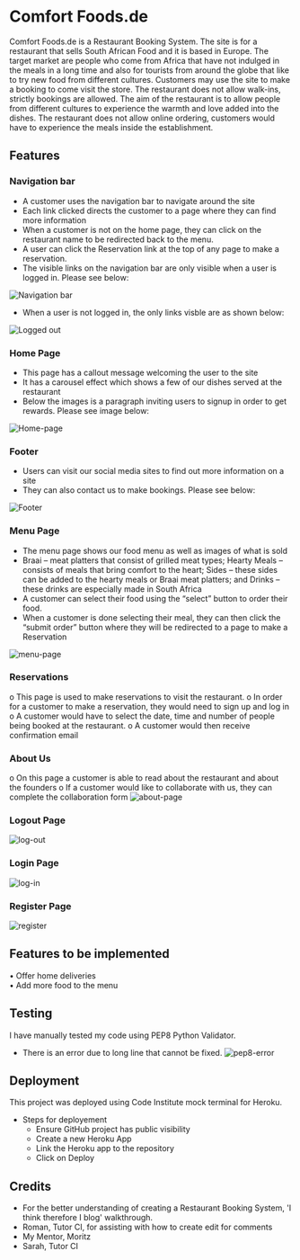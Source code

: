 # Comfort Foods.de

Comfort Foods.de is a Restaurant Booking System. The site is for a restaurant that sells South African Food and it is based in Europe. The target market are people who come from Africa that have not indulged in the meals in a long time and also for tourists from around the globe that like to try new food from different cultures. Customers may use the site to make a booking to come visit the store. The restaurant does not allow walk-ins, strictly bookings are allowed. The aim of the restaurant is to allow people from different cultures to experience the warmth and love added into the dishes. The restaurant does not allow online ordering, customers would have to experience the meals inside the establishment.

## Features
### Navigation bar
 - A customer uses the navigation bar to navigate around the site
 - Each link clicked directs the customer to a page where they can find more information
 - When a customer is not on the home page, they can click on the restaurant name to be redirected back to the menu.
 - A user can click the Reservation link at the top of any page to make a reservation.
 - The visible links on the navigation bar are only visible when a user is logged in. Please see below:

 ![Navigation bar](readme.md_file/navigation-bar.png)

 - When a user is not logged in, the only links visble are as shown below:

 ![Logged out](readme.md_file/logout-nav.png)

### Home Page
 - This page has a callout message welcoming the user to the site
 - It has a carousel effect which shows a few of our dishes served at the restaurant
 - Below the images is a paragraph inviting users to signup in order to get rewards. Please see image below:

 ![Home-page](/readme.md_file/home-page.png)
 
### Footer
 - Users can visit our social media sites to find out more information on a site
 - They can also contact us to make bookings. Please see below:

 ![Footer](readme.md_file/footer.png)

### Menu Page
  -	The menu page shows our food menu as well as images of what is sold
  -	Braai – meat platters that consist of grilled meat types; Hearty Meals – consists of meals that bring comfort to the heart; Sides – these sides can be added to the hearty meals or Braai meat platters; and Drinks – these drinks are especially made in South Africa
  -	A customer can select their food using the “select” button to order their food.
  -	When a customer is done selecting their meal, they can then click the “submit order” button where they will be redirected to a page to make a Reservation

  ![menu-page](/readme.md_file/menu-page1.png)

### Reservations
  o	This page is used to make reservations to visit the restaurant.
  o	In order for a customer to make a reservation, they would need to sign up and log in 
  o	A customer would have to select the date, time and number of people being booked at the restaurant.
  o	A customer would then receive confirmation email
  
### About Us
  o	On this page a customer is able to read about the restaurant and about the founders
  o	If a customer would like to collaborate with us, they can complete the collaboration form
  ![about-page](/readme.md_file/about-page1.png)

### Logout Page
![log-out](/readme.md_file/log-out.png)

### Login Page
![log-in](/readme.md_file/log-in.png)

### Register Page
![register](/readme.md_file/register.png)


## Features to be implemented
  •	Offer home deliveries  
  •	Add more food to the menu

## Testing
  I have manually tested my code using PEP8 Python Validator.
  
  * There is an error due to long line that cannot be fixed.
  ![pep8-error](/readme.md_file/long-line.png)

## Deployment
  This project was deployed using Code Institute mock terminal for Heroku.

  * Steps for deployement
    - Ensure GitHub project has public visibility
    - Create a new Heroku App
    - Link the Heroku app to the repository
    - Click on Deploy


## Credits
  * For the better understanding of creating a Restaurant Booking System, 'I think therefore I blog' walkthrough.
  * Roman, Tutor CI, for assisting with how to create edit for comments
  * My Mentor, Moritz
  * Sarah, Tutor CI
  

